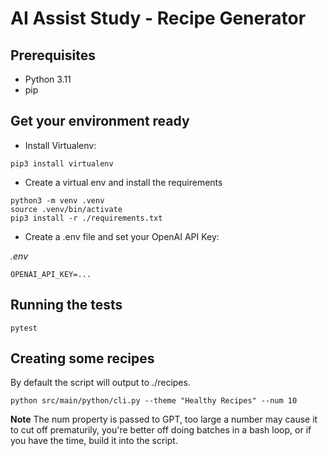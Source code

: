 # AI Assist Study - Recipe Generator

## Prerequisites

- Python 3.11
- pip

## Get your environment ready

- Install Virtualenv:

```
pip3 install virtualenv
```

- Create a virtual env and install the requirements

```
python3 -m venv .venv
source .venv/bin/activate
pip3 install -r ./requirements.txt
```

- Create a .env file and set your OpenAI API Key:

_.env_

```
OPENAI_API_KEY=...
```

## Running the tests

```
pytest
```

## Creating some recipes

By default the script will output to ./recipes.

```
python src/main/python/cli.py --theme "Healthy Recipes" --num 10
```

**Note** The num property is passed to GPT, too large a number may cause it to cut off prematurily, you're better off doing batches in a bash loop, or if you have the time, build it into the script.
